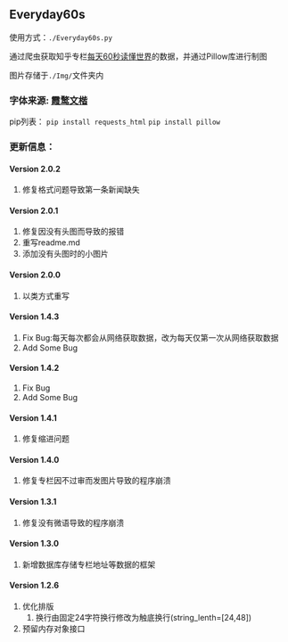 ## Everyday60s
使用方式：`./Everyday60s.py`

通过爬虫获取知乎专栏[每天60秒读懂世界](https://www.zhihu.com/people/mt36501/posts)的数据，并通过Pillow库进行制图

图片存储于`./Img/`文件夹内

### 字体来源: [霞鹜文楷](https://github.com/lxgw/LxgwWenKai)

pip列表：
`pip install requests_html`
`pip install pillow`

### 更新信息：
#### Version 2.0.2
1. 修复格式问题导致第一条新闻缺失

#### Version 2.0.1
1. 修复因没有头图而导致的报错
2. 重写readme.md
3. 添加没有头图时的小图片

#### Version 2.0.0
1. 以类方式重写

#### Version 1.4.3
1. Fix Bug:每天每次都会从网络获取数据，改为每天仅第一次从网络获取数据
2. Add Some Bug

#### Version 1.4.2
1. Fix Bug
2. Add Some Bug

#### Version 1.4.1
1. 修复缩进问题

#### Version 1.4.0
1. 修复专栏因不过审而发图片导致的程序崩溃

#### Version 1.3.1
1. 修复没有微语导致的程序崩溃

#### Version 1.3.0
1. 新增数据库存储专栏地址等数据的框架

#### Version 1.2.6
1. 优化排版
    1. 换行由固定24字符换行修改为触底换行(string_lenth=[24,48])
2. 预留内存对象接口

